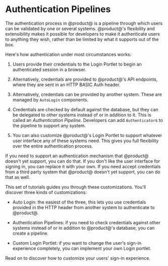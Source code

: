 # Authentication Pipelines 

The authentication process in @product@ is a pipeline through which users can be
validated by one or several systems. @product@'s flexibility and extensibility
makes it possible for developers to make it authenticate users to anything they
wish, rather than be limited by what it supports out of the box. 

Here's how authentication under most circumstances works: 

1.  Users provide their credentials to the Login Portlet to begin an
    authenticated session in a browser. 

2.  Alternatively, credentials are provided to @product@'s API endpoints, where
    they are sent in an HTTP BASIC Auth header. 

3.  Alternatively, credentials can be provided by another system. These are
    managed by `AutoLogin` components. 

4.  Credentials are checked by default against the database, but they can be
    delegated to other systems instead of or in addition to it. This is called
    an *Authentication Pipeline*. Developers can add `Authenticator`s to the
    pipeline to support any system. 

5.  You can also customize @product@'s Login Portlet to support whatever user
    interface any of these systems need. This gives you full flexibility over
    the entire authentication process. 

If you need to support an authentication mechanism that @product@ doesn't yet
support, you can do that. If you don't like the user interface for signing in,
you can replace it with your own. If you need accept credentials from a third
party system that @product@ doesn't yet support, you can do that as well. 

This set of tutorials guides you through these customizations. You'll discover
three kinds of customizations: 

- Auto Login: the easiest of the three, this lets you use credentials provided
    in the HTTP header from another system to authenticate to @product@. 

- Authentication Pipelines: if you need to check credentials against other
    systems instead of or in addition to @product@'s database, you can create a
    pipeline. 

- Custom Login Portlet: if you want to change the user's sign-in experience
    completely, you can implement your own Login portlet. 

Read on to discover how to customize your users' sign-in experience. 


